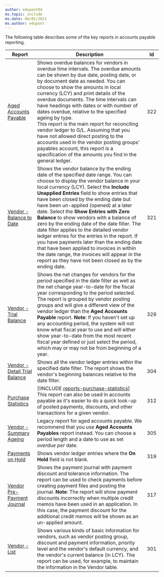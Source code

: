 ```yaml
---
author: edupont04
ms.topic: include
ms.date: 04/01/2021
ms.author: edupont
---
```


The following table describes some of the key reports in accounts payable reporting.

| Report | Description | Id | 
|--|--|--|
| [Aged Accounts Payable](https://businesscentral.dynamics.com?report=322) |Shows overdue balances for vendors in overdue time intervals. The overdue amounts can be shown by due date, posting date, or by document date as needed. You can choose to show the amounts in local currency (LCY) and print details of the overdue documents. The time intervals can have headings with dates or with number of dates overdue, relative to the specified ageing by type.<br>This report is the main report for reconciling vendor ledger to G/L. Assuming that you have not allowed direct posting to the accounts used in the vendor posting groups' payables account, this report is a specification of the amounts you find in the general ledger.| 322|
| [Vendor - Balance to Date](https://businesscentral.dynamics.com?report=321) | Shows the vendor balance by the ending date of the specified date range. You can choose to display the vendor balance in your local currency (LCY). Select the **Include Unapplied Entries** field to show entries that have been closed by the ending date but have been un-applied (opened) at a later date. Select the **Show Entries with Zero Balance** to show vendors with a balance of zero by the ending date of the date filter. The date filter applies to the detailed vendor ledger entries for the entries in the report. If you have payments later than the ending date that have been applied to invoices in within the date range, the invoices will appear in the report as they have not been closed as by the ending date. | 321 |
| [Vendor - Trial Balance](https://businesscentral.dynamics.com?report=329) | Shows the net changes for vendors for the period specified in the date filter as well as the net change year-to-date for the fiscal year corresponding to the period selected. The report is grouped by vendor posting groups and will give a different view of the vendor ledger than the **Aged Accounts Payable** report. **Note**: If you haven't set up any accounting period, the system will not know what fiscal year to use and will either show year-to-date from the most recent fiscal year defined or just select the period, which may or may not be from beginning of a year.|329 | 
| [Vendor - Detail Trial Balance](https://businesscentral.dynamics.com?report=304) | Shows all the vendor ledger entries within the specified date filter. The report shows the vendor's beginning balances relative to the date filter. | 304 | 
| [Purchase Statistics](https://businesscentral.dynamics.com?report=312) |[!INCLUDE [reports-purchase-statistics](reports-purchase-statistics.md)]<br>This report can also be used in accounts payable as it's easier to do a quick look-up of posted payments, discounts, and other transactions for a given vendor.| 312 |
| [Vendor - Summary Ageing](https://businesscentral.dynamics.com?report=305)| Legacy report for aged accounts payable. We recommend that you use **Aged Accounts Payables** report instead. You can choose a period length and a date to use as set *overdue per* date.|305| 
| [Payments on Hold](https://businesscentral.dynamics.com?report=319)| Shows vendor ledger entries where the **On Hold** field is not blank.| 319 |
| [Vendor Pre-Payment Journal](https://businesscentral.dynamics.com?report=317)|Shows the payment journal with payment discount and tolerance information. The report can be used to check payments before creating payment files and posting the journal. **Note**: The report will show payment discounts incorrectly when multiple credit memos have been used in an application. In this case, the payment discount for the additional credit memos will be shown as an un-applied amount.| 317 |
| [Vendor - List](https://businesscentral.dynamics.com?report=301)|Shows various kinds of basic information for vendors, such as vendor posting group, discount and payment information, priority level and the vendor's default currency, and the vendor's current balance (in LCY). The report can be used, for example, to maintain the information in the Vendor table.|301|